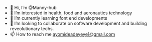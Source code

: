 - 👋 Hi, I’m @Manny-hub
- 👀 I’m interested in health, food and aeronautics technology 
- 🌱 I’m currently learning font end developments
- 💞️ I’m looking to collaborate on software development and building reveolutionary techs.
- 📫 How to reach me ayomideadeyeye1@gmail.com

<!---
Manny-hub/Manny-hub is a ✨ special ✨ repository because its `README.md` (this file) appears on your GitHub profile.
You can click the Preview link to take a look at your changes.
--->
